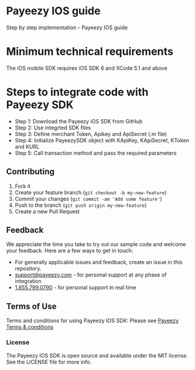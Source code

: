 # Payeezy IOS guide

Step by step implementation - Payeezy IOS guide 

# Minimum technical requirements
The iOS mobile SDK requires iOS SDK 6 and XCode 5.1 and above

# Steps to integrate code with Payeezy SDK
* Step 1: Download the Payeezy iOS SDK from GitHub
* Step 2: Use integrted SDK files 
* Step 3: Define merchant Token, Apikey and ApiSecret (.m file)
* Step 4: Initialize PayeezySDK object with KApiKey, KApiSecret, KToken and KURL 
* Step 5: Call transaction method and pass the required parameters

## Contributing

1. Fork it 
2. Create your feature branch (`git checkout -b my-new-feature`)
3. Commit your changes (`git commit -am 'Add some feature'`)
4. Push to the branch (`git push origin my-new-feature`)
5. Create a new Pull Request  


## Feedback
We appreciate the time you take to try out our sample code and welcome your feedback. Here are a few ways to get in touch:
* For generally applicable issues and feedback, create an issue in this repository.
* support@payeezy.com - for personal support at any phase of integration
* [1.855.799.0790](tel:+18557990790)  - for personal support in real time 

## Terms of Use

Terms and conditions for using Payeezy IOS SDK: Please see [Payeezy Terms & conditions](https://developer.payeezy.com/terms-use)
 
### License
The Payeezy IOS SDK is open source and available under the MIT license. See the LICENSE file for more info.
